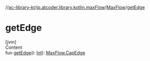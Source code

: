 //[ac-library-kt](../../index.md)/[jp.atcoder.library.kotlin.maxFlow](../index.md)/[MaxFlow](index.md)/[getEdge](get-edge.md)



# getEdge  
[jvm]  
Content  
fun [getEdge](get-edge.md)(i: [Int](https://kotlinlang.org/api/latest/jvm/stdlib/kotlin/-int/index.html)): [MaxFlow.CapEdge](-cap-edge/index.md)  



